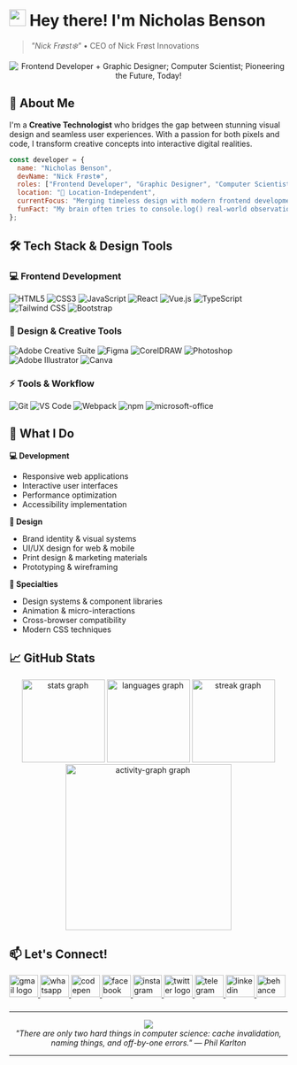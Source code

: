 # <img src="https://fouye-calc.vercel.app/images/logo.png" width="30"/> Hey there!  I'm Nicholas Benson
> *"Nick Frøst❄️"* • CEO of Nick Frøst Innovations

<div align="center">
 <img src="https://readme-typing-svg.herokuapp.com?font=Fira+Code&weight=500&size=24&duration=3000&pause=1000&color=00D4FF&center=true&vCenter=true&multiline=true&width=600&height=100&lines=Frontend+Developer+%2B+Graphic+Designer;Computer+Scientist;Pioneering+the+Future%2C+Today!" alt="Frontend Developer + Graphic Designer; Computer Scientist; Pioneering the Future, Today!" />
</div>

## 🎨 About Me

I'm a **Creative Technologist** who bridges the gap between stunning visual design and seamless user experiences. With a passion for both pixels and code, I transform creative concepts into interactive digital realities.

```javascript
const developer = {
  name: "Nicholas Benson",
  devName: "Nick Frøst❄️",
  roles: ["Frontend Developer", "Graphic Designer", "Computer Scientist"],
  location: "📍 Location-Independent",
  currentFocus: "Merging timeless design with modern frontend development to deliver polished, accessible products.",
  funFact: "My brain often tries to console.log() real-world observations, especially when I'm deep in research."
};
```

## 🛠️ Tech Stack & Design Tools

### 💻 Frontend Development
![HTML5](https://img.shields.io/badge/HTML5-E34F26?style=for-the-badge&logo=html5&logoColor=white)
![CSS3](https://img.shields.io/badge/CSS3-1572B6?style=for-the-badge&logo=css3&logoColor=white)
![JavaScript](https://img.shields.io/badge/JavaScript-F7DF1E?style=for-the-badge&logo=javascript&logoColor=black)
![React](https://img.shields.io/badge/React-20232A?style=for-the-badge&logo=react&logoColor=61DAFB)
![Vue.js](https://img.shields.io/badge/Vue.js-35495E?style=for-the-badge&logo=vuedotjs&logoColor=4FC08D)
![TypeScript](https://img.shields.io/badge/TypeScript-007ACC?style=for-the-badge&logo=typescript&logoColor=white)
![Tailwind CSS](https://img.shields.io/badge/Tailwind_CSS-38B2AC?style=for-the-badge&logo=tailwind-css&logoColor=white)
![Bootstrap](https://img.shields.io/badge/Bootstrap-7952B3?style=for-the-badge&logo=bootstrap&logoColor=white)

### 🎨 Design & Creative Tools
![Adobe Creative Suite](https://img.shields.io/badge/Adobe%20Creative%20Suite-DA1F26?style=for-the-badge&logo=adobe&logoColor=white)
![Figma](https://img.shields.io/badge/Figma-F24E1E?style=for-the-badge&logo=figma&logoColor=white)
![CorelDRAW](https://img.shields.io/badge/CorelDRAW-00A86B?style=for-the-badge&logo=coreldraw&logoColor=white)
![Photoshop](https://img.shields.io/badge/Adobe%20Photoshop-31A8FF?style=for-the-badge&logo=adobephotoshop&logoColor=white)
![Adobe Illustrator](https://img.shields.io/badge/Adobe%20Illustrator-FF9A00?style=for-the-badge&logo=adobeillustrator&logoColor=white)
![Canva](https://img.shields.io/badge/Canva-%2300C4CC.svg?style=for-the-badge&logo=Canva&logoColor=white)

### ⚡ Tools & Workflow
![Git](https://img.shields.io/badge/Git-F05032?style=for-the-badge&logo=git&logoColor=white)
![VS Code](https://img.shields.io/badge/VS_Code-0078D4?style=for-the-badge&logo=visualstudiocode&logoColor=white)
![Webpack](https://img.shields.io/badge/Webpack-8DD6F9?style=for-the-badge&logo=webpack&logoColor=black)
![npm](https://img.shields.io/badge/npm-CB3837?style=for-the-badge&logo=npm&logoColor=white)
![microsoft-office](https://img.shields.io/badge/Microsoft_Office-D83B01?style=for-the-badge&logo=microsoft-office&logoColor=white)

## 🎯 What I Do

**💻 Development**
- Responsive web applications
- Interactive user interfaces
- Performance optimization
- Accessibility implementation

**🎨 Design**
- Brand identity & visual systems
- UI/UX design for web & mobile
- Print design & marketing materials
- Prototyping & wireframing

**🚀 Specialties**
- Design systems & component libraries
- Animation & micro-interactions
- Cross-browser compatibility
- Modern CSS techniques


## 📈 GitHub Stats

<div align="center">
  <img src="https://github-readme-stats.vercel.app/api?username=NickFrost2&hide_title=false&hide_rank=false&show_icons=true&include_all_commits=true&count_private=true&disable_animations=true&theme=tokyonight&locale=en&hide_border=true&order=1&custom_title=GitHub%20Stats" height="150" alt="stats graph"  />
  <img src="https://github-readme-stats.vercel.app/api/top-langs?username=NickFrost2&locale=en&hide_title=false&layout=compact&card_width=320&langs_count=5&theme=tokyonight&hide_border=true&order=2" height="150" alt="languages graph"  />
  <img src="https://streak-stats.demolab.com?user=NickFrost2&locale=en&mode=daily&theme=tokyonight&hide_border=true&border_radius=5&order=3" height="150" alt="streak graph"  />
  <img src="https://github-readme-activity-graph.vercel.app/graph?username=NickFrost2&radius=16&theme=tokyo-night&area=true&order=5&custom_title=Activity%20Graph&hide_border=true" height="300" alt="activity-graph graph"  />
</div>

## 📫 Let's Connect!

<div align="left">
  <a href="bensonnicholas206@gmail.com" target="_blank">
    <img src="https://raw.githubusercontent.com/maurodesouza/profile-readme-generator/master/src/assets/icons/social/gmail/default.svg" width="52" height="40" alt="gmail logo"  />
  </a>
  <a href="https://wa.me/message/VQDOCBOCB&MMK1" target="_blank">
    <img src="https://raw.githubusercontent.com/maurodesouza/profile-readme-generator/master/src/assets/icons/social/whatsapp/default.svg" width="52" height="40" alt="whatsapp logo"  />
  </a>
  <a href="https://codepen.io/Nick-Frost2" target="_blank">
    <img src="https://raw.githubusercontent.com/maurodesouza/profile-readme-generator/master/src/assets/icons/social/codepen/default.svg" width="52" height="40" alt="codepen logo"  />
  </a>
  <a href="https://facebook.com/profile.php?id=100076928378178" target="_blank">
    <img src="https://raw.githubusercontent.com/maurodesouza/profile-readme-generator/master/src/assets/icons/social/facebook/default.svg" width="52" height="40" alt="facebook logo"  />
  </a>
  <a href=" https://www.instagram.com/nickfrst/" target="_blank">
    <img src="https://raw.githubusercontent.com/maurodesouza/profile-readme-generator/master/src/assets/icons/social/instagram/default.svg" width="52" height="40" alt="instagram logo"  />
  </a>
  <a href="https://x.com/NBenson57814" target="_blank">
    <img src="https://raw.githubusercontent.com/maurodesouza/profile-readme-generator/master/src/assets/icons/social/twitter/default.svg" width="52" height="40" alt="twitter logo"  />
  </a>
  <a href="https://t.me/nick_frost2" target="_blank">
    <img src="https://raw.githubusercontent.com/maurodesouza/profile-readme-generator/master/src/assets/icons/social/telegram/default.svg" width="52" height="40" alt="telegram logo"  />
  </a>
  <a href=" www.linkedin.com/in/nickfrost2" target="_blank">
    <img src="https://raw.githubusercontent.com/maurodesouza/profile-readme-generator/master/src/assets/icons/social/linkedin/default.svg" width="52" height="40" alt="linkedin logo"  />
  </a>
  <a href="https://www.behance.net/bensonnicholas" target="_blank">
    <img src="https://raw.githubusercontent.com/maurodesouza/profile-readme-generator/master/src/assets/icons/social/behance/default.svg" width="52" height="40" alt="behance logo"  />
  </a>
</div>

###

---

<div align="center">
  <img src="https://hits.sh/github.com/NickFrost2.svg?style=for-the-badge&label=Profile%20view&extraCount=20&color=00d4ff&labelColor=001014&logo=github"/>
</div>

<div align="center">
  <i>"There are only two hard things in computer science: cache invalidation, naming things, and off-by-one errors."
— Phil Karlton</i>
</div>

---
